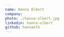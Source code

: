 ```yaml
---
name: Hanna Olbert
company: 
photo: ./hanna-olbert.jpg
linkedin: hanna-olbert
github: hannaolb
---
```

